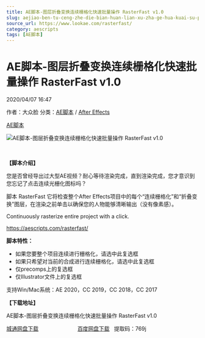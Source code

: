 ```yaml
---
title: AE脚本-图层折叠变换连续栅格化快速批量操作 RasterFast v1.0
slug: aejiao-ben-tu-ceng-zhe-die-bian-huan-lian-xu-zha-ge-hua-kuai-su-pi-liang-cao-zuo-rasterfast-v1-0
source_url: https://www.lookae.com/rasterfast/
category: aescripts
tags: [AE脚本]
---
```

# AE脚本-图层折叠变换连续栅格化快速批量操作 RasterFast v1.0

2020/04/07 16:47

作者：大众脸
分类：[AE脚本](https://www.lookae.com/after-effects/aescripts/) / [After Effects](https://www.lookae.com/after-effects/)

[AE脚本](https://www.lookae.com/tag/ae%e8%84%9a%e6%9c%ac/)

![AE脚本-图层折叠变换连续栅格化快速批量操作 RasterFast v1.0](https://www.lookae.com/wp-content/uploads/2020/04/RasterFast.jpg "AE脚本-图层折叠变换连续栅格化快速批量操作 RasterFast v1.0-LookAE.com")

﻿

**【脚本介绍】**

您是否曾经导出过大型AE视频？耐心等待渲染完成，直到渲染完成，您才意识到您忘记了点击连续光栅化图标吗？

脚本 RasterFast 它将检查整个After Effects项目中的每个“连续栅格化”和“折叠变换”图层，在渲染之前单击以确保您的人物能够清晰输出（没有像素感）。

Continuously rasterize entire project with a click.

https://aescripts.com/rasterfast/

**脚本特性：**

* 如果您要整个项目连续进行栅格化，请选中此复选框
* 如果只希望对当前的合成进行连续栅格化，请选中此复选框
* 仅precomps上的复选框
* 仅Illustrator文件上的复选框

支持Win/Mac系统：AE 2020，CC 2019，CC 2018，CC 2017

**【下载地址】**

AE脚本-图层折叠变换连续栅格化快速批量操作 RasterFast v1.0

[城通网盘下载](https://72k.us/file/680462-435727270)                          [百度网盘下载](https://pan.baidu.com/s/1xDKoaClU9rG_kRrumE87Jw)   提取码：769j
